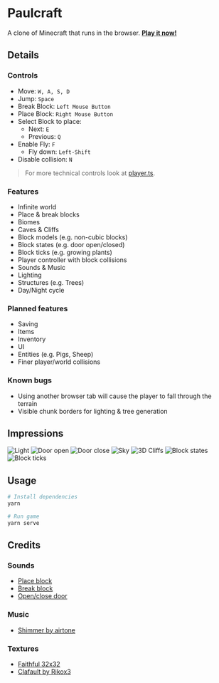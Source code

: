 # Paulcraft

A clone of Minecraft that runs in the browser. **[Play it now!](https://paulvonallwoerden.github.io/paulcraft/dist/index.html)**

## Details

### Controls

* Move: `W, A, S, D`
* Jump: `Space`
* Break Block: `Left Mouse Button`
* Place Block: `Right Mouse Button`
* Select Block to place:
  * Next: `E`
  * Previous: `Q`
* Enable Fly: `F`
  * Fly down: `Left-Shift`
* Disable collision: `N`

> For more technical controls look at [player.ts](src/player/player.ts).

### Features

* Infinite world
* Place & break blocks
* Biomes
* Caves & Cliffs
* Block models (e.g. non-cubic blocks)
* Block states (e.g. door open/closed)
* Block ticks (e.g. growing plants)
* Player controller with block collisions
* Sounds & Music
* Lighting
* Structures (e.g. Trees)
* Day/Night cycle

### Planned features

* Saving
* Items
* Inventory
* UI
* Entities (e.g. Pigs, Sheep)
* Finer player/world collisions

### Known bugs

* Using another browser tab will cause the player to fall through the terrain
* Visible chunk borders for lighting & tree generation

## Impressions

![Light](docs/media/light.png)
![Door open](docs/media/door-open.png)
![Door close](docs/media/door-close.png)
![Sky](docs/media/sky.png)
![3D Cliffs](docs/media/cliffs.png)
![Block states](docs/media/block-states.png)
![Block ticks](docs/media/block-ticks.png)


## Usage

```sh
# Install dependencies
yarn

# Run game
yarn serve
```

## Credits

### Sounds

  * [Place block](https://freesound.org/people/greenvwbeetle/sounds/244653/)
  * [Break block](https://freesound.org/people/MorneDelport/sounds/326407/)
  * [Open/close door](https://freesound.org/people/InspectorJ/sounds/339677/)

### Music

  * [Shimmer by airtone](http://dig.ccmixter.org/files/airtone/64622)

### Textures

  * [Faithful 32x32](https://resourcepack.net/faithful-32x32-resource-pack/)
  * [Clafault by Rikox3](https://resource-packs.de/clafault/)
